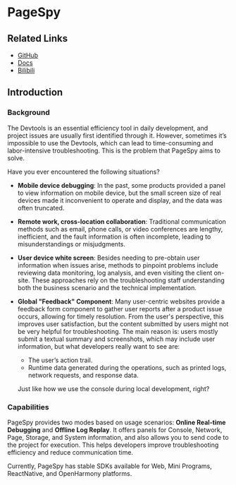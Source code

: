 # PageSpy

## Related Links

- [GitHub](https://github.com/HuolalaTech/page-spy-web)
- [Docs](https://pagespy.org)
- [Bilibili](https://space.bilibili.com/3493272492181886/)

## Introduction

### Background

The Devtools is an essential efficiency tool in daily development, and project issues are usually first identified through it. However, sometimes it’s impossible to use the Devtools, which can lead to time-consuming and labor-intensive troubleshooting. This is the problem that PageSpy aims to solve.

Have you ever encountered the following situations?

- **Mobile device debugging**: In the past, some products provided a panel to view information on mobile device, but the small screen size of real devices made it inconvenient to operate and display, and the data was often truncated.

- **Remote work, cross-location collaboration**: Traditional communication methods such as email, phone calls, or video conferences are lengthy, inefficient, and the fault information is often incomplete, leading to misunderstandings or misjudgments.

- **User device white screen**: Besides needing to pre-obtain user information when issues arise, methods to pinpoint problems include reviewing data monitoring, log analysis, and even visiting the client on-site. These approaches rely on the troubleshooting staff understanding both the business scenario and the technical implementation.

- **Global "Feedback" Component**: Many user-centric websites provide a feedback form component to gather user reports after a product issue occurs, allowing for timely resolution. From the user's perspective, this improves user satisfaction, but the content submitted by users might not be very helpful for troubleshooting. The main reason is: users mostly submit a textual summary and screenshots, which may include user information, but what developers really want to see are:

  - The user’s action trail.
  - Runtime data generated during the operations, such as printed logs, network requests, and response data.

  Just like how we use the console during local development, right?

### Capabilities

PageSpy provides two modes based on usage scenarios: **Online Real-time Debugging** and **Offline Log Replay**. It offers panels for Console, Network, Page, Storage, and System information, and also allows you to send code to the project for execution. This helps developers improve troubleshooting efficiency and reduce communication time.

Currently, PageSpy has stable SDKs available for Web, Mini Programs, ReactNative, and OpenHarmony platforms.
